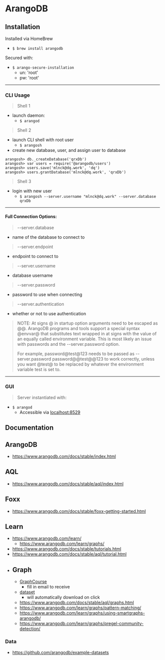 # ArangoDB

## Installation
Installed via HomeBrew
- `$ brew install arangodb`

Secured with:
- `$ arango-secure-installation`
  - un: 'root'
  - pw: 'root'

---
### CLI Usage
> Shell 1
- launch daemon:
  - `$ arangod`
> Shell 2
- launch CLI shell with root user
  - `$ arangosh`
- create new database, user, and assign user to database
```
arangosh> db._createDatabase('qrxDb')
arangosh> var users = require('@arangodb/users')
arangosh> users.save('mlnck@dq.work', 'dq')
arangosh> users.grantDatabase('mlnck@dq.work', 'qrxDb')
```
> Shell 3
- login with new user
  - `$ arangosh --server.username "mlnck@dq.work" --server.database qrxDb`

--- 
#### Full Connection Options:
> --server.database <string>
- name of the database to connect to
> --server.endpoint <string>
- endpoint to connect to
> --server.username <string>
- database username
> --server.password <string>
- password to use when connecting
> --server.authentication <bool>
- whether or not to use authentication

> NOTE:
At signs @ in startup option arguments need to be escaped as @@. ArangoDB programs and tools support a special syntax @envvar@ that substitutes text wrapped in at signs with the value of an equally called environment variable. This is most likely an issue with passwords and the --server.password option.
>
> For example, password@test@123 needs to be passed as --server.password password@@test@@123 to work correctly, unless you want @test@ to be replaced by whatever the environment variable test is set to.
---
### GUI
> Server instantiated with:
- `$ arangod`
  - Accessible via [localhost:8529](http://localhost:8529)

## Documentation
## ArangoDB
  - https://www.arangodb.com/docs/stable/index.html
## AQL
  - https://www.arangodb.com/docs/stable/aql/index.html
## Foxx
  - https://www.arangodb.com/docs/stable/foxx-getting-started.html

## Learn
  - https://www.arangodb.com/learn/
    - https://www.arangodb.com/learn/graphs/
  - https://www.arangodb.com/docs/stable/tutorials.html
  - https://www.arangodb.com/docs/stable/aql/tutorial.html
  - ## Graph
    - [GraphCourse](https://www.arangodb.com/learn/graphs/graph-course/)
      - fill in email to receive
    - [dataset](https://www.arangodb.com/graphcourse_demodata_arangodb-2/)
      - will automatically download on click
    - https://www.arangodb.com/docs/stable/aql/graphs.html
    - https://www.arangodb.com/learn/graphs/pattern-matching/
    - https://www.arangodb.com/learn/graphs/using-smartgraphs-arangodb/
    - https://www.arangodb.com/learn/graphs/pregel-community-detection/

  ### Data
  - https://github.com/arangodb/example-datasets
